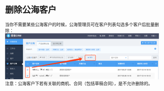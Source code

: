 # 删除公海客户

当你不需要某些公海客户的时候，公海管理员可在客户列表勾选多个客户后批量删除：![](/assets/删除公海客户01.png)注意：公海客户下若有关联的商机、合同（包括草稿合同），是不允许删除的。

